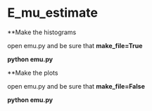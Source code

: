 # E_mu_estimate

**Make the histograms

open emu.py and be sure that **make_file=True**

**python emu.py**

**Make the plots

open emu.py and be sure that **make_file=False**

**python emu.py**
